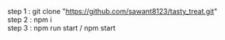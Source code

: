 step 1 : git clone "https://github.com/sawant8123/tasty_treat.git"                                                                                              
step 2 : npm i                                                                                                                                                                                
step 3 : npm run start / npm start
